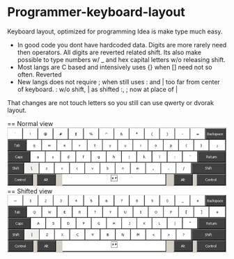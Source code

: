 Programmer-keyboard-layout
==========================

Keyboard layout, optimized for programming
Idea is make type much easy. 

+ In good code you dont have hardcoded data. Digits are more rarely need then operators. All digits are reverted related shift. Its also make possible to type numbers w/ _ and hex capital letters w/o releasing shift.
+ Most langs are C based and intensively uses {} when [] need not so often. Reverted
+ New langs does not require ; when still uses : and | too far from center of keyboard. : w/o shift, | as shifted :, ; now at place of |

That changes are not touch letters so you still can use qwerty or dvorak layout.

== Normal view 
![Normal view](https://github.com/bga/Programmer-keyboard-layout/raw/master/img/normal.png)
== Shifted view 
![Shifted view](https://github.com/bga/Programmer-keyboard-layout/raw/master/img/shift.png)